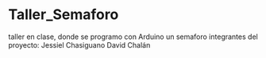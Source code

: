 # Taller_Semaforo
taller en clase, donde se programo con Arduino un semaforo
integrantes del proyecto:
Jessiel Chasiguano
David Chalán
